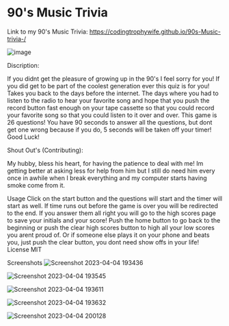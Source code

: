 # 90's Music Trivia

Link to my 90's Music Trivia:
https://codingtrophywife.github.io/90s-Music-trivia-/



![image](https://user-images.githubusercontent.com/126922695/229971607-6097c19a-c439-49fe-aaaf-b63820783253.png)

Discription:

If you didnt get the pleasure of growing up in the 90's I feel sorry for you!
If you did get to be part of the coolest generation ever this quiz is for you! Takes you back to the days before the internet. The days where you had to listen to the radio to hear your favorite song and hope that you push the record button fast enough on your tape cassette so that you could record your favorite song so that you could listen to it over and over. 
This game is 26 questions! You have 90 seconds to answer all the questions, but dont get one wrong because if you do, 5 seconds will be taken off your timer! 
Good Luck! 

Shout Out's (Contributing):

My hubby, bless his heart, for having the patience to deal with me!
Im getting better at asking less for help from him but I still do need him every once in awhile when I break everything and my computer starts having smoke come from it. 

Usage
Click on the start button and the questions will start and the timer will start as well. If time runs out before the game is over you will be redirected to the end. If you answer them all right you will go to the high scores page to save your initials and your score! Push the home button to go back to the beginning or push the clear high scores button to high all your low scores you arent proud of. Or if someone else plays it on your phone and beats you, just push the clear button, you dont need show offs in your life! 
License
MIT

Screenshots
![Screenshot 2023-04-04 193436](https://user-images.githubusercontent.com/126922695/229973123-95c0def5-901b-44d0-9ad7-21fe0776e5bc.png)

![Screenshot 2023-04-04 193545](https://user-images.githubusercontent.com/126922695/229973187-5ae09f27-1bff-42e3-b2a1-e755d22dadd1.png)

![Screenshot 2023-04-04 193611](https://user-images.githubusercontent.com/126922695/229973213-ae83e4a5-935e-480a-b54f-b72dcd9c7ade.png)

![Screenshot 2023-04-04 193632](https://user-images.githubusercontent.com/126922695/229973236-a864a9bc-5c34-4eea-9b2d-97fb0d416225.png)

![Screenshot 2023-04-04 200128](https://user-images.githubusercontent.com/126922695/229973249-293435d2-afb3-4c69-b74d-9106794a3ca1.png)


